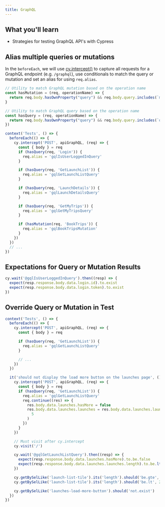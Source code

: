 ```yaml
---
title: GraphQL
---
```


<Alert type="info">

## <Icon name="graduation-cap"></Icon> What you'll learn

- Strategies for testing GraphQL API's with Cypress

</Alert>

## Alias multiple queries or mutations

In the `beforeEach`, we will use [cy.intercept()](/api/commands/intercept) to capture all requests for a GraphQL endpoint (e.g. `/graphql`), use conditionals to match the query or mutation and set an alias for using `req.alias`.

```js
// Utility to match GraphQL mutation based on the operation name
const hasMutation = (req, operationName) => {
  return req.body.hasOwnProperty("query") && req.body.query.includes(`mutation ${operationName}`)
}

// Utility to match GraphQL query based on the operation name
const hasQuery = (req, operationName) => {
  return req.body.hasOwnProperty("query") && req.body.query.includes(`query ${operationName}`)
})

context('Tests', () => {
  beforeEach(() => {
    cy.intercept('POST', apiGraphQL, (req) => {
      const { body } = req
      if (hasQuery(req, 'Login')) {
        req.alias = 'gqlIsUserLoggedInQuery'
      }

      if (hasQuery(req, 'GetLaunchList')) {
        req.alias = 'gqlGetLaunchListQuery'
      }

      if (hasQuery(req, 'LaunchDetails')) {
        req.alias = 'gqlLaunchDetailsQuery'
      }

      if (hasQuery(req, 'GetMyTrips')) {
        req.alias = 'gqlGetMyTripsQuery'
      }

      if (hasMutation(req, 'BookTrips')) {
        req.alias = 'gqlBookTripsMutation'
      }
    })
  })
  // ...
})
```

## Expectations for Query or Mutation Results

```js
cy.wait('@gqlIsUserLoggedInQuery').then((resp) => {
  expect(resp.response.body.data.login.id).to.exist
  expect(resp.response.body.data.login.token).to.exist
})
```

## Override Query or Mutation in Test

```js
context('Tests', () => {
  beforeEach(() => {
    cy.intercept('POST', apiGraphQL, (req) => {
      const { body } = req

      if (hasQuery(req, 'GetLaunchList')) {
        req.alias = 'gqlGetLaunchListQuery'
      }

      // ...
    })
  })

  it('should not display the load more button on the launches page', () => {
    cy.intercept('POST', apiGraphQL, (req) => {
      const { body } = req
      if (hasQuery(req, 'GetLaunchList')) {
        req.alias = 'gqlGetLaunchListQuery'
        req.continue((res) => {
          res.body.data.launches.hasMore = false
          res.body.data.launches.launches = res.body.data.launches.launches.slice(
            5
          )
        })
      }
    })

    // Must visit after cy.intercept
    cy.visit('/')

    cy.wait('@gqlGetLaunchListQuery').then((resp) => {
      expect(resp.response.body.data.launches.hasMore).to.be.false
      expect(resp.response.body.data.launches.launches.length).to.be.lte(20)
    })

    cy.getBySelLike('launch-list-tile').its('length').should('be.gte', 1)
    cy.getBySelLike('launch-list-tile').its('length').should('be.lt', 20)

    cy.getBySelLike('launches-load-more-button').should('not.exist')
  })
})
```
